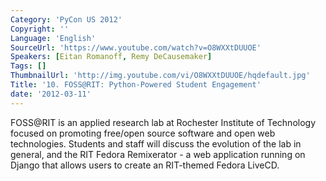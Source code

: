 ```yaml
---
Category: 'PyCon US 2012'
Copyright: ''
Language: 'English'
SourceUrl: 'https://www.youtube.com/watch?v=O8WXXtDUUOE'
Speakers: [Eitan Romanoff, Remy DeCausemaker]
Tags: []
ThumbnailUrl: 'http://img.youtube.com/vi/O8WXXtDUUOE/hqdefault.jpg'
Title: '10. FOSS@RIT: Python-Powered Student Engagement'
date: '2012-03-11'
---
```

FOSS@RIT is an applied research lab at Rochester Institute of Technology
focused on promoting free/open source software and open web technologies.
Students and staff will discuss the evolution of the lab in general, and the
RIT Fedora Remixerator - a web application running on Django that allows users
to create an RIT-themed Fedora LiveCD.

